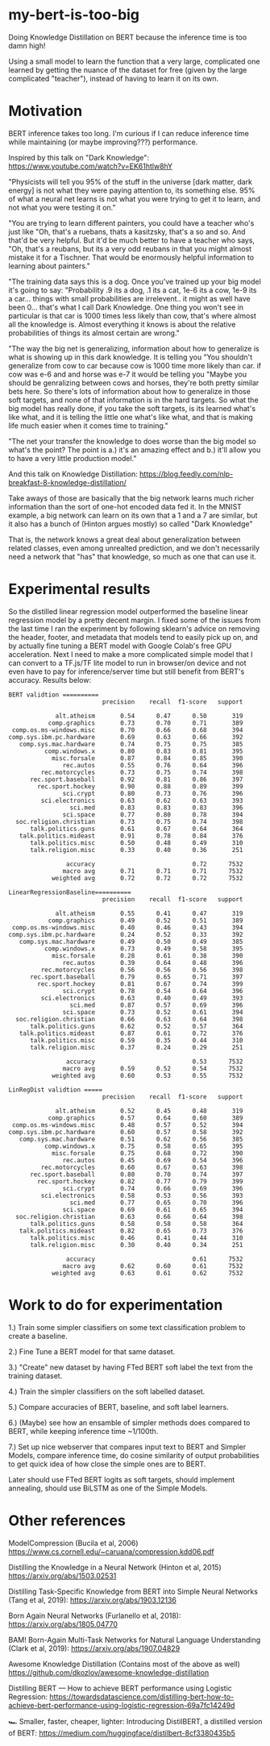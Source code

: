 # my-bert-is-too-big
Doing Knowledge Distillation on BERT because the inference time is too damn high!

Using a small model to learn the function that a very large, complicated one learned by getting the nuance of the dataset for free (given by the large complicated "teacher"), instead of having to learn it on its own.


# Motivation
BERT inference takes too long. I'm curious if I can reduce inference time while maintaining (or maybe improving???) performance.

Inspired by this talk on "Dark Knowledge": https://www.youtube.com/watch?v=EK61htlw8hY

"Physicists will tell you 95% of the stuff in the universe [dark matter, dark energy] is not what they were paying attention to, its something else. 95% of what a neural net learns is not what you were trying to get it to learn, and not what you were testing it on."

"You are trying to learn different painters, you could have a teacher who's just like "Oh, that's a ruebans, thats a kasitzsky, that's a so and so. And that'd be very helpful. But it'd be much better to have a teacher who says, "Oh, that's a reubans, but its a very odd reubans in that you might almost mistake it for a Tischner. That would be enormously helpful information to learning about painters."

"The training data says this is a dog. Once you've trained up your big model it's going to say: "Probability .9 its a dog, .1 its a cat, 1e-6 its a cow, 1e-9 its a car... things with small probabilities are irrelevent.. it might as well have been 0... that's what I call Dark Knowledge. One thing you won't see in particular is that car is 1000 times less likely than cow, that's where almost all the knowledge is. Almost everything it knows is about the relative probabilities of things its almost certain are wrong."

"The way the big net is generalizing, information about how to generalize is what is showing up in this dark knowledge. It is telling you "You shouldn't generalize from cow to car because cow is 1000 time more likely than car. if cow was e-6 and and horse was e-7 it would be telling you "Maybe you should be genralizing between cows and horses, they're both pretty similar bets here. So there's lots of information about how to generalize in those soft targets, and none of that information is in the hard targets. So what the big model has really done, if you take the soft targets, is its learned what's like what, and it is telling the little one what's like what, and that is making life much easier when it comes time to training."

"The net your transfer the knowledge to does worse than the big model so what's the point? The point is a.) it's an amazing effect and b.) it'll allow you to have a very little production model."

And this talk on Knowledge Distillation: https://blog.feedly.com/nlp-breakfast-8-knowledge-distillation/

Take aways of those are basically that the big network learns much richer information than the sort of one-hot encoded data fed it.
In the MNIST example, a big network can learn on its own that a 1 and a 7 are similar, but it also has a bunch of (Hinton argues mostly) so called "Dark Knowledge"

That is, the network knows a great deal about generalization between related classes, even among unrealted prediction, and we don't necessarily need a network that "has" that knowledge, so much as one that can use it.

# Experimental results
So the distilled linear regression model outperformed the baseline linear regression model by a pretty decent margin. I fixed some of the issues from the last time I ran the experiment by following sklearn's advice on removing the header, footer, and metadata that models tend to easily pick up on, and by actually fine tuning a BERT model with Google Colab's free GPU acceleration. Next I need to make a more complicated simple model that I can convert to a TF.js/TF lite model to run in browser/on device and not even have to pay for inference/server time but still benefit from BERT's accuracy.
Results below:

```
BERT validtion ==========
                          precision    recall  f1-score   support

             alt.atheism       0.54      0.47      0.50       319
           comp.graphics       0.73      0.70      0.71       389
 comp.os.ms-windows.misc       0.70      0.66      0.68       394
comp.sys.ibm.pc.hardware       0.69      0.63      0.66       392
   comp.sys.mac.hardware       0.74      0.75      0.75       385
          comp.windows.x       0.80      0.83      0.81       395
            misc.forsale       0.87      0.84      0.85       390
               rec.autos       0.55      0.76      0.64       396
         rec.motorcycles       0.73      0.75      0.74       398
      rec.sport.baseball       0.92      0.81      0.86       397
        rec.sport.hockey       0.90      0.88      0.89       399
               sci.crypt       0.80      0.73      0.76       396
         sci.electronics       0.63      0.62      0.63       393
                 sci.med       0.83      0.83      0.83       396
               sci.space       0.77      0.80      0.78       394
  soc.religion.christian       0.73      0.75      0.74       398
      talk.politics.guns       0.61      0.67      0.64       364
   talk.politics.mideast       0.91      0.78      0.84       376
      talk.politics.misc       0.50      0.48      0.49       310
      talk.religion.misc       0.33      0.40      0.36       251

                accuracy                           0.72      7532
               macro avg       0.71      0.71      0.71      7532
            weighted avg       0.72      0.72      0.72      7532
```
```
LinearRegressionBaseline==========
                          precision    recall  f1-score   support

             alt.atheism       0.55      0.41      0.47       319
           comp.graphics       0.49      0.52      0.51       389
 comp.os.ms-windows.misc       0.40      0.46      0.43       394
comp.sys.ibm.pc.hardware       0.24      0.52      0.33       392
   comp.sys.mac.hardware       0.49      0.50      0.49       385
          comp.windows.x       0.73      0.49      0.58       395
            misc.forsale       0.28      0.61      0.38       390
               rec.autos       0.39      0.64      0.48       396
         rec.motorcycles       0.56      0.56      0.56       398
      rec.sport.baseball       0.79      0.65      0.71       397
        rec.sport.hockey       0.81      0.67      0.74       399
               sci.crypt       0.78      0.54      0.64       396
         sci.electronics       0.63      0.40      0.49       393
                 sci.med       0.87      0.57      0.69       396
               sci.space       0.73      0.52      0.61       394
  soc.religion.christian       0.66      0.63      0.64       398
      talk.politics.guns       0.62      0.52      0.57       364
   talk.politics.mideast       0.87      0.61      0.72       376
      talk.politics.misc       0.59      0.35      0.44       310
      talk.religion.misc       0.37      0.24      0.29       251

                accuracy                           0.53      7532
               macro avg       0.59      0.52      0.54      7532
            weighted avg       0.60      0.53      0.55      7532
```
```
LinRegDist validtion =====
                          precision    recall  f1-score   support

             alt.atheism       0.52      0.45      0.48       319
           comp.graphics       0.57      0.64      0.60       389
 comp.os.ms-windows.misc       0.48      0.57      0.52       394
comp.sys.ibm.pc.hardware       0.60      0.57      0.58       392
   comp.sys.mac.hardware       0.51      0.62      0.56       385
          comp.windows.x       0.75      0.58      0.65       395
            misc.forsale       0.75      0.68      0.72       390
               rec.autos       0.45      0.69      0.54       396
         rec.motorcycles       0.60      0.67      0.63       398
      rec.sport.baseball       0.80      0.70      0.74       397
        rec.sport.hockey       0.82      0.77      0.79       399
               sci.crypt       0.74      0.66      0.69       396
         sci.electronics       0.58      0.53      0.56       393
                 sci.med       0.77      0.65      0.70       396
               sci.space       0.69      0.61      0.65       394
  soc.religion.christian       0.63      0.66      0.64       398
      talk.politics.guns       0.58      0.58      0.58       364
   talk.politics.mideast       0.82      0.65      0.73       376
      talk.politics.misc       0.46      0.41      0.44       310
      talk.religion.misc       0.30      0.40      0.34       251

                accuracy                           0.61      7532
               macro avg       0.62      0.60      0.61      7532
            weighted avg       0.63      0.61      0.62      7532
```

# Work to do for experimentation
1.) Train some simpler classifiers on some text classification problem to create a baseline.

2.) Fine Tune a BERT model for that same dataset.

3.) "Create" new dataset by having FTed BERT soft label the text from the training dataset.

4.) Train the simpler classifiers on the soft labelled dataset.

5.) Compare accuracies of BERT, baseline, and soft label learners.

6.) (Maybe) see how an ensamble of simpler methods does compared to BERT, while keeping inference time ~1/100th.

7.) Set up nice webserver that compares input text to BERT and Simpler Models, compare inference time, do cosine similarity of output probabilities to get quick idea of how close the simple ones are to BERT.

Later should use FTed BERT logits as soft targets, should implement annealing, should use BiLSTM as one of the Simple Models.

# Other references
ModelCompression (Bucila et al, 2006)
https://www.cs.cornell.edu/~caruana/compression.kdd06.pdf

Distilling the Knowledge in a Neural Network (Hinton et al, 2015)
https://arxiv.org/abs/1503.02531

Distilling Task-Specific Knowledge from BERT into Simple Neural Networks (Tang et al, 2019):
https://arxiv.org/abs/1903.12136

Born Again Neural Networks (Furlanello et al, 2018):
https://arxiv.org/abs/1805.04770

BAM! Born-Again Multi-Task Networks for Natural Language Understanding (Clark et al, 2019):
https://arxiv.org/abs/1907.04829

Awesome Knowledge Distillation (Contains most of the above as well)
https://github.com/dkozlov/awesome-knowledge-distillation

Distilling BERT — How to achieve BERT performance using Logistic Regression:
https://towardsdatascience.com/distilling-bert-how-to-achieve-bert-performance-using-logistic-regression-69a7fc14249d

🏎 Smaller, faster, cheaper, lighter: Introducing DistilBERT, a distilled version of BERT:
https://medium.com/huggingface/distilbert-8cf3380435b5

